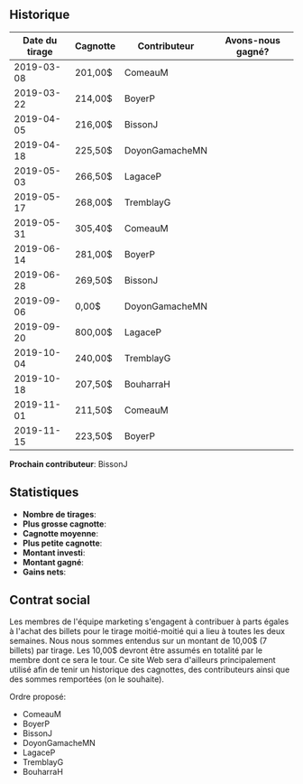 ## Historique

| Date du tirage | Cagnotte | Contributeur | Avons-nous gagné? |
| --- | --- | --- | :---: |
| 2019-03-08 | 201,00$ | ComeauM | <i class="far fa-sad-tear"></i> |
| 2019-03-22 | 214,00$ | BoyerP | <i class="far fa-sad-tear"></i> |
| 2019-04-05 | 216,00$ | BissonJ | <i class="far fa-sad-tear"></i> |
| 2019-04-18 | 225,50$ | DoyonGamacheMN | <i class="far fa-sad-tear"></i> |
| 2019-05-03 | 266,50$ | LagaceP | <i class="far fa-sad-tear"></i> |
| 2019-05-17 | 268,00$ | TremblayG | <i class="far fa-sad-tear"></i> |
| 2019-05-31 | 305,40$ | ComeauM | <i class="far fa-sad-tear"></i> |
| 2019-06-14 | 281,00$ | BoyerP | <i class="far fa-sad-tear"></i> |
| 2019-06-28 | 269,50$ | BissonJ | <i class="far fa-sad-tear"></i> |
| 2019-09-06 | 0,00$ | DoyonGamacheMN | <i class="far fa-sad-tear"></i> |
| 2019-09-20 | 800,00$ | LagaceP | <i class="far fa-sad-tear"></i> |
| 2019-10-04 | 240,00$ | TremblayG | <i class="far fa-sad-tear"></i> |
| 2019-10-18 | 207,50$ | BouharraH | <i class="far fa-sad-tear"></i> |
| 2019-11-01 | 211,50$ | ComeauM | <i class="far fa-sad-tear"></i> |
| 2019-11-15 | 223,50$ | BoyerP | <i class="far fa-sad-tear"></i> |

**Prochain contributeur**: BissonJ

## Statistiques

- **Nombre de tirages**: <span id="nombre-de-tirages"></span>
- **Plus grosse cagnotte**: <span id="plus-grosse-cagnotte"></span>
- **Cagnotte moyenne**: <span id="cagnotte-moyenne"></span>
- **Plus petite cagnotte**: <span id="plus-petite-cagnotte"></span>
- **Montant investi**: <span id="montant-investi"></span>
- **Montant gagné**: <span id="montant-gagne"></span>
- **Gains nets**: <span id="gains-nets"></span>

## Contrat social

Les membres de l'équipe marketing s'engagent à contribuer à parts égales à
l'achat des billets pour le tirage moitié-moitié qui a lieu à toutes les deux
semaines. Nous nous sommes entendus sur un montant de 10,00$ (7 billets) par
tirage. Les 10,00$ devront être assumés en totalité par le membre dont ce sera
le tour. Ce site Web sera d'ailleurs principalement utilisé afin de tenir un
historique des cagnottes, des contributeurs ainsi que des sommes remportées (on
le souhaite).

Ordre proposé:

- ComeauM
- BoyerP
- BissonJ
- DoyonGamacheMN
- LagaceP
- TremblayG
- BouharraH
